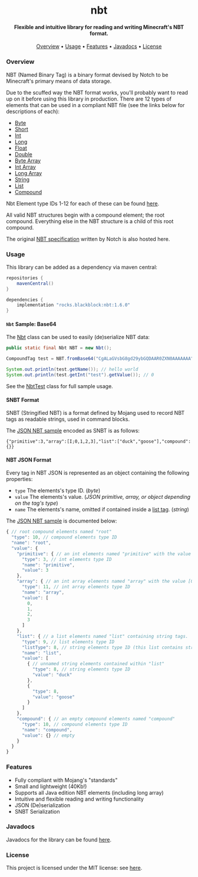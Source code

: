 <h1 align="center">
  nbt
  <br>
</h1>

<h4 align="center">Flexible and intuitive library for reading and writing Minecraft's NBT format.</h4>

<p align="center">
  <a href="#overview">Overview</a>
  •
  <a href="#usage">Usage</a>
  •
  <a href="#features">Features</a>
  •
  <a href="#javadocs">Javadocs</a>
  •
  <a href="#license">License</a>
</p>

### Overview

NBT (Named Binary Tag) is a binary format devised by Notch to be Minecraft's primary means of data storage.

Due to the scuffed way the NBT format works, you'll probably want to read up on it before using this library in production.
There are 12 types of elements that can be used in a compliant NBT file (see the links below for descriptions of each):

- [Byte](src/main/java/rocks/blackblock/nbt/elements/primitive/NbtByte.java)
- [Short](src/main/java/rocks/blackblock/nbt/elements/primitive/NbtShort.java)
- [Int](src/main/java/rocks/blackblock/nbt/elements/primitive/NbtInt.java)
- [Long](src/main/java/rocks/blackblock/nbt/elements/primitive/NbtLong.java)
- [Float](src/main/java/rocks/blackblock/nbt/elements/primitive/NbtFloat.java)
- [Double](src/main/java/rocks/blackblock/nbt/elements/primitive/NbtDouble.java)
- [Byte Array](src/main/java/rocks/blackblock/nbt/elements/array/NbtByteArray.java)
- [Int Array](src/main/java/rocks/blackblock/nbt/elements/array/NbtIntArray.java)
- [Long Array](src/main/java/rocks/blackblock/nbt/elements/array/NbtLongArray.java)
- [String](src/main/java/rocks/blackblock/nbt/elements/primitive/NbtString.java)
- [List](src/main/java/rocks/blackblock/nbt/elements/collection/NbtList.java)
- [Compound](src/main/java/rocks/blackblock/nbt/elements/collection/NbtCompound.java)                                                       

Nbt Element type IDs 1-12 for each of these can be found [here](src/main/java/rocks/blackblock/nbt/elements/NbtType.java).

All valid NBT structures begin with a compound element; the root compound. Everything else in the NBT structure is a child of this root compound.

The original [NBT specification](NBT.txt) written by Notch is also hosted here.

### Usage

This library can be added as a dependency via maven central:

```groovy
repositories {
    mavenCentral()
}

dependencies {
    implementation "rocks.blackblock:nbt:1.6.0"
}
```

#### `Nbt` Sample: Base64

The [Nbt](src/main/java/rocks/blackblock/nbt/Nbt.java) class can be used to easily (de)serialize NBT data:

```java
public static final Nbt NBT = new Nbt();
```

```java
CompoundTag test = NBT.fromBase64("CgALaGVsbG8gd29ybGQDAAR0ZXN0AAAAAAA");

System.out.println(test.getName()); // hello world
System.out.println(test.getInt("test").getValue()); // 0
```

See the [NbtTest](src/test/java/rocks/blackblock/nbt/test/NbtTest.java) class for full sample usage.


#### SNBT Format

SNBT (Stringified NBT) is a format defined by Mojang used to record NBT tags as readable strings, used in command blocks.

The [JSON NBT sample](samples/sample.json) encoded as SNBT is as follows:

```text
{"primitive":3,"array":[I;0,1,2,3],"list":["duck","goose"],"compound":{}}
```

#### NBT JSON Format

Every tag in NBT JSON is represented as an object containing the following properties:

- `type` The elements's type ID. (*byte*)
- `value` The elements's value. (*JSON primitive, array, or object depending on the tag's type*)
- `name` The elements's name, omitted if contained inside a [list tag](src/main/java/rocks/blackblock/nbt/elements/collection/ListTag.java). (*string*)

The [JSON NBT sample](samples/sample.json) is documented below:

```js
{ // root compound elements named "root"
  "type": 10, // compound elements type ID
  "name": "root",
  "value": {
    "primitive": { // an int elements named "primitive" with the value 3
      "type": 3, // int elements type ID
      "name": "primitive",
      "value": 3
    },
    "array": { // an int array elements named "array" with the value [0, 1, 2, 3]
      "type": 11, // int array elements type ID
      "name": "array",
      "value": [
        0,
        1,
        2,
        3
      ]
    },
    "list": { // a list elements named "list" containing string tags.
      "type": 9, // list elements type ID
      "listType": 8, // string elements type ID (this list contains string tags)
      "name": "list",
      "value": [
        { // unnamed string elements contained within "list"
          "type": 8, // string elements type ID
          "value": "duck"
        },
        {
          "type": 8,
          "value": "goose"
        }
      ]
    },
    "compound": { // an empty compound elements named "compound"
      "type": 10, // compound elements type ID
      "name": "compound",
      "value": {} // empty
    }
  }
}
```

### Features

- Fully compliant with Mojang's "standards"
- Small and lightweight (40Kb!)
- Supports all Java edition NBT elements (including long array)
- Intuitive and flexible reading and writing functionality
- JSON (De)serialization
- SNBT Serialization

### Javadocs

Javadocs for the library can be found [here](https://javadoc.io/doc/dev.dewy/nbt/latest/index.html).

### License

This project is licensed under the MIT license: see [here](LICENSE.md).
